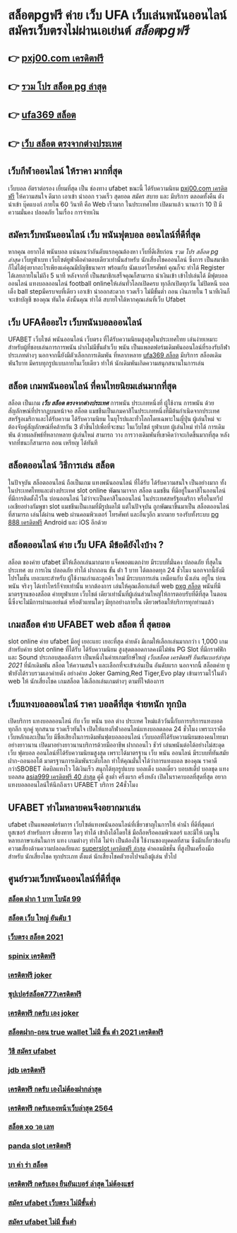 # สล็อตpgฟรี ค่าย เว็บ UFA  เว็บเล่นพนันออนไลน์  สมัครเว็บตรงไม่ผ่านเอเย่นต์  *สล็อตpgฟรี*  

## 👉 [pxj00.com เครดิตฟรี](https://bio.link/tisawago)
## 👉 [รวม โปร สล็อต pg ล่าสุด](https://mabet.net/pg-slot-credit-free/)
## 👉 [ufa369 สล็อต](https://mabet.net/credit-free-100/)
## 👉 [เว็บ สล็อต ตรงจากต่างประเทศ](https://mabet.net/20-free-100/)

##  เว็บกีฬาออนไลน์ ให้ราคา  มากที่สุด 

เว็บบอล   อัตราต่อรอง   เยี่ยมที่สุด  เป็น   ช่องทาง ufabet   ขณะนี้  ได้รับความนิยม [pxj00.com เครดิตฟรี](https://mabet.net/pg-slot-credit-free/)  ให้ความสนใจ   ดีมาก  เอาเข้า  นำออก รวดเร็ว   สุดยอด  สมัคร   สบาย และ มีบริการ   ตลอดทั้งคืน  ตัง   นำเข้า  บุ๊คแบงก์ ภายใน   60 วินาที  คือ  Web   เร็วมาก ในประเทศไทย  เปิดมาแล้ว  นานกว่า 10 ปี มีความมั่นคง ปลอดภัย ในเรื่อง  การจ่ายเงิน 

## สมัครเว็บพนันออนไลน์  เว็บ พนันฟุตบอล ออนไลน์ที่ดีที่สุด 

หากคุณ อยากได้   พนันบอล  แน่นอนว่าอันดับแรกคุณต้องหา เว็บที่ดีเสียก่อน  *รวม โปร สล็อต pg ล่าสุด* เว็บยูฟ่าเบท เว็บไซต์ยูฟ่าคือคำตอบเดียวเท่านั้นสำหรับ นักเสี่ยงโชคออนไลน์ ซึ่งการ เป็นสมาชิกก็ไม่ได้ยุ่งยากอะไรเพียงแค่คุณมีบัญชีธนาคาร พร้อมกับ นัมเบอร์โทรศัพท์ คุณก็จะ ทำได้  Register ได้เลยภายในไม่ถึง 5 นาที หลังจากที่ เป็นสมาชิกเสร็จคุณก็สามารถ  นำเงินเข้า เข้าไปเล่นได้ มีฟุตบอลออนไลน์ แทงบอลออนไลน์ football onlineให้เล่นทั่วโลกเปิดครบ ทุกลีกเปิดทุกวัน ไม่ปิดหนี  บอลเต็ง  ball stepมีครบจบที่เดียว   เอาเข้า  นำออกสะดวก รวดเร็ว  ไม่มีขั้นต่ำ ถอน เงินภายใน 1 นาทีเงินก็จะเข้าบัญชี ของคุณ ทันใด  ดังนั้นคุณ ทำได้ สบายใจได้หากคุณเล่นที่เว็บ Ufabet 

## เว็บ UFAคืออะไร เว็บพนันบอลออนไลน์ 

UFABET  เว็บไซต์   พนันออนไลน์ เว็บตรง  ที่ได้รับความนิยมสูงสุดในประเทศไทย เล่นง่ายเหมาะสำหรับผู้ที่ชอบเล่นการการพนัน  ฝากไม่มีขั้นต่ําเว็บ พนัน  เป็นแพลตฟอร์มเดิมพันออนไลน์ที่รองรับกีฬาประเภทต่างๆ นอกจากนี้ยังมีตัวเลือกการเดิมพัน ที่หลากหลาย [ufa369 สล็อต](https://mabet.net/20-free-100/) มีบริการ   สล็อตเดิมพัน1บาท มีครบทุกรูปแบบภายในเว็บเดียว ทำให้  นักเดิมพันเกิดความสนุกสนานในการเล่น


## สล็อต  เกมพนันออนไลน์ ที่คนไทยนิยมเล่นมากที่สุด

สล็อต เป็นเกม  ***เว็บ สล็อต ตรงจากต่างประเทศ*** การพนัน ประเภทหนึ่งที่ ผู้ใช้งาน  การพนัน ด้วยสัญลักษณ์ที่ปรากฏบนหน้าจอ สล็อต แมชชีนเป็นเกมคาสิโนประเภทหนึ่งที่มีต้นกำเนิดจากประเทศสหรัฐอเมริกาและได้รับความ  ได้รับความนิยม ในยุโรปและทั่วโลกโดยเฉพาะในญี่ปุ่น  ผู้เล่นใหม่ จะต้องจับคู่สัญลักษณ์ที่คล้ายกัน 3 ตัวขึ้นไปเพื่อที่จะชนะ ในเว็บไชต์ ยูฟ่าเบท   ผู้เล่นใหม่  ทำได้  การเดิมพัน ด้วยผลลัพธ์ที่หลากหลาย  ผู้เล่นใหม่ สามารถ วาง  การวางเดิมพันที่เขาคิดว่าจะเกิดขึ้นมากที่สุด หลังจากที่ชนะก็สามารถ ถอน เหรียญ ได้ทันที


## สล็อตออนไลน์  วิธีการเล่น สล็อต

ในปัจจุบัน สล็อตออนไลน์ ถือเป็นเกม แทงพนันออนไลน์ ที่ได้รับ  ได้รับความสนใจ เป็นอย่างมาก ทั้งในประเทศไทยและต่างประเทศ slot online พัฒนามาจาก สล็อต  แมชชีน ที่มีอยู่ในคาสิโนออนไลน์   ที่มีการติดตั้งไว้ใน บ่อนออนไลน์ ไม่ว่าจะเป็นคาสิโนออนไลน์   ในประเทศสหรัฐอเมริกา หรือในทวีปเอเชียอย่างกัมพูชา  slot  แมชชีนเป็นเกมที่มีรูปผลไม้ แต่ในปัจจุบัน  ถูกพัฒนาขึ้นมาเป็น สล็อตออนไลน์  ที่สามารถ เล่นได้ผ่าน  web  ผ่านคอมพิวเตอร์ โทรศัพท์  และอื่นๆอีก มากมาย  รองรับทั้งระบบ [pg 888 เครดิตฟรี](https://mabet.net/register/) Android และ iOS อีกด้วย


## สล็อตออนไลน์ ค่าย เว็บ UFA มีข้อดียังไงบ้าง ?

สล็อต ของค่าย ufabet มีให้เลือกเล่นมากมาย  แจ็คพอตแตกง่าย มีระบบที่มั่นคง ปลอดภัย  ที่สุดในประเทศ  งบ การเงิน  ปลอดภัย ทำได้  ฝากถอน ขั้น ต่ํา 1 บาท ได้ตลอดทุก 24 ชั่วโมง นอกจากนี้ยังมี โปรโมชั่น  เยอะแยะสำหรับ ผู้ใช้งานเก่าและลูกค้า ใหม่ มีระบบการเล่น เหมือนกับ  นั่งเล่น อยู่ใน บ่อนพนัน จริงๆ ได้เท่าไหร่ก็จ่ายเท่านั้น หากต้องการ เล่นให้คุณเลือกเล่นที่ web [pxg สล็อต](https://member.mabet.net/?action=login) พนันที่มีมาตรฐานของสล็อต ค่ายยูฟ่าเบท เว็บไชต์ เดียวเท่านั้นที่ผู้เล่นส่วนใหญ่ให้การตอบรับที่ดีที่สุด ในตอนนี้ซึ่งจะไม่มีการผ่านเอเย่นต์ หรือตัวแทนใดๆ มีทุกอย่างภายใน เดียวพร้อมให้บริการทุกท่านแล้ว


##   เกมสล็อต ค่าย  UFABET  web  สล็อต ที่ สุดยอด

 slot online  ค่าย  ufabet  มีอยู่ เยอะแยะ เยอะที่สุด ค่ายดัง มีเกมให้เลือกเล่นมากกว่า เ 1,000 เกม สำหรับค่าย slot online ที่ได้รับ  ได้รับความนิยม สูงสุดตลอดกาลคงมีไม่พ้น PG Slot ที่มีกราฟฟิก และ Sound ประกอบสุดอลังการ เป็นหนึ่งในค่ายเกมยักษ์ใหญ่ *เว็บสล็อต เครดิตฟรี ยืนยันเบอร์ล่าสุด 2021* ที่นักเดิมพัน  สล็อต ให้ความสนใจ  และเลือกที่จะเข้าเล่นเป็น อันดับแรก  นอกจากนี้ สล็อตค่าย ยูฟ่ายังได้รวบรวมเอาค่ายดัง อย่างค่าย Joker Gaming,Red Tiger,Evo play เข้ามารวมไว้ในตัว web  ให้ นักเสี่ยงโชค เกมสล็อต ได้เลือกเล่นเกมต่างๆ ตามที่ใจต้องการ  

## เว็บแทงบอลออนไลน์ ราคา บอลดีที่สุด จ่ายหนัก ทุกบิล

เปิดบริการ แทงบอลออนไลน์ กับ เว็บ พนัน บอล ต่าง ประเทศ
ใหม่แล้ววันนี้กับการบริการแทงบอล ทุกลีก ทุกคู่ ทุกสนาม รวดเร็วทันใจ เปิดให้แทงกีฬาออนไลน์แทงบอลตลอด 24 ชั่วโมง เพราะเราคือ เว็บหลักและเป็นเว็บ มีชื่อเสียงในการเดิมพันฟุตบอลออนไลน์ เว็บบอลที่ได้รับความนิยมของคนไทยมาอย่างยาวนาน เปิดมาอย่างยาวนานบริการด้วยมืออาชีพ ฝากถอนไว ชัวร์ เล่นพนันต่อได้อย่างไม่สะดุด เว็บ ฟุตบอล ออนไลน์ที่ได้รับความนิยมสูงสุด เพราะได้มาตรฐาน เว็บ พนัน ออนไลน์ มีระบบที่ทันสมัย ฝาก-ถอนออโต้  มาตรฐานการเดิมพันระดับโลก ทำให้คุณมั่นใจได้ว่าการแทงบอล ของคุณ ราคาดีกว่าSBOBET  คิดบิลแทงไว ได้เงินเร็ว  สนุกได้ทุกรูปแบบ บอลเต็ง บอลเดี่ยว บอบสเต็ป บอลชุด แทงบอลสด [asia999 เครดิตฟรี 40 ล่าสุด](https://mabet.net/credit-free-50/) คู่คี่ สูงต่ำ ครึ่งแรก ครึ่งหลัง เปิดในราคาบอลที่สุดที่สุด อยากแทงบอลออนไลน์ให้นึกถึงเรา UFABET บริการ 24ชั่วโมง 


## UFABET ทำไมหลายคนจึงอยากมาเล่น

ufabet  เป็นแพลตฟอร์มการ เว็บไซต์แทงพนันออนไลน์ที่เชี่ยวชาญในการให้ ค่าน้ำ ที่ดีที่สุดแก่ ยูสเซอร์ สำหรับการ เสี่ยงทาย ใดๆ  ทำได้ เข้าถึงได้โดยใช้  มือถือหรือคอมพิวเตอร์ และมีให้  เมนูในหลายภาษาเล่นในการ  แทง เกมต่างๆ  ทำได้ ไม่จำ เป็นต้องใช้ ใช้งานของบุคคลที่สาม ซึ่งมักเกี่ยวข้องกับความเสี่ยงด้านความปลอดภัยและ [superslot เครดิตฟรี ล่าสุด](https://member.mabet.net/?action=login) ค่าคอมมิชชั่น ที่สูงป็นเครื่องมือ สำหรับ  นักเสี่ยงโชค ทุกประเภท ตั้งแต่ นักเสี่ยงโชคตัวยงไปจนถึงผู้เล่น ทั่วไป


## ศูนย์รวมเว็บพนันออนไลน์ที่ดีที่สุด

### [สล็อต ฝาก 1 บาท โบนัส 99](https://atom.io/themes/MABET.net%20สล็อตเว็บตรง%20สมัคร%20ufabet%20เว็บตรงฝากถอน%20ไม่มีขั้นต่ำ%20008%20สล็อต%20สล็อตอตกหนัก%2020รับ100)
### [สล็อต เว็บ ใหญ่ อันดับ 1](https://atom.io/themes/MABET.net%20สล็อตเว็บตรง%20สล็อต%20sabai55%20008%20สล็อต%20สล็อตอตกหนัก%2020รับ100)
### [เว็บตรง สล็อต 2021](https://atom.io/themes/MABET.net%20สล็อตเว็บตรง%20008สล็อต%20008%20สล็อต%20สล็อตอตกหนัก%2020รับ100)
### [spinix เครดิตฟรี](https://atom.io/themes/MABET.net%20สล็อตเว็บตรง%20สล็อตpgทดลอง%20008%20สล็อต%20สล็อตอตกหนัก%2020รับ100)
### [เครดิตฟรี joker](https://atom.io/themes/MABET.net%20สล็อตเว็บตรง%20superslot%20เครดิตฟรี50%20ล่าสุด%20008%20สล็อต%20สล็อตอตกหนัก%2020รับ100)
### [ซุปเปอร์สล็อต777เครดิตฟรี](https://atom.io/themes/MABET.net%20สล็อตเว็บตรง%20เครดิตฟรี18บาท%20008%20สล็อต%20สล็อตอตกหนัก%2020รับ100)
### [เครดิตฟรี กดรับ เอง joker](https://atom.io/themes/MABET.net%20สล็อตเว็บตรง%20สล็อต777%20slot%20008%20สล็อต%20สล็อตอตกหนัก%2020รับ100)
### [สล็อตฝาก-ถอน true wallet ไม่มี ขั้น ต่ํา 2021 เครดิตฟรี](https://atom.io/themes/MABET.net%20สล็อตเว็บตรง%20เครดิตฟรี%2030%20ถอนได้%20300%20008%20สล็อต%20สล็อตอตกหนัก%2020รับ100)
### [วิธี สมัคร ufabet](https://atom.io/themes/MABET.net%20สล็อตเว็บตรง%20win888%20เครดิตฟรี%20008%20สล็อต%20สล็อตอตกหนัก%2020รับ100)
### [jdb เครดิตฟรี](https://atom.io/themes/MABET.net%20สล็อตเว็บตรง%2077%20evo%20สล็อต%20008%20สล็อต%20สล็อตอตกหนัก%2020รับ100)
### [เครดิตฟรี กดรับ เองไม่ต้องฝากล่าสุด](https://atom.io/themes/MABET.net%20สล็อตเว็บตรง%20superslotเครดิตฟรี%20008%20สล็อต%20สล็อตอตกหนัก%2020รับ100)
### [เครดิตฟรี กดรับเองหน้าเว็บล่าสุด 2564](https://atom.io/themes/MABET.net%20สล็อตเว็บตรง%20เครดิตฟรี%2050%20ยืนยันเบอร์ล่าสุด%20008%20สล็อต%20สล็อตอตกหนัก%2020รับ100)
### [สล็อต xo วอ เลท](https://atom.io/themes/MABET.net%20สล็อตเว็บตรง%20เครดิตฟรี50ไม่ต้องฝากไม่ต้องแชร์ล่าสุด%20008%20สล็อต%20สล็อตอตกหนัก%2020รับ100)
### [panda slot เครดิตฟรี](https://atom.io/themes/MABET.net%20สล็อตเว็บตรง%20เครดิตฟรี%20jili%20jdb%20008%20สล็อต%20สล็อตอตกหนัก%2020รับ100)
### [บา ค่า ร่า สล็อต](https://atom.io/themes/MABET.net%20สล็อตเว็บตรง%20betflik%20เครดิตฟรี%2050%20ล่าสุด%20วันนี้%20008%20สล็อต%20สล็อตอตกหนัก%2020รับ100)
### [เครดิตฟรี กดรับเอง ยืนยันเบอร์ ล่าสุด ไม่ต้องแชร์](https://atom.io/themes/MABET.net%20สล็อตเว็บตรง%20superslot%20444%20เครดิตฟรี%2050%20008%20สล็อต%20สล็อตอตกหนัก%2020รับ100)
### [สมัคร ufabet เว็บตรง ไม่มีขั้นต่ำ](https://atom.io/themes/MABET.net%20สล็อตเว็บตรง%20สมัคร%20ufabet%20เว็บตรง%20ไม่มีขั้นต่ํา%20008%20สล็อต%20สล็อตอตกหนัก%2020รับ100)
### [สมัคร ufabet ไม่มี ขั้นต่ํา](https://atom.io/themes/MABET.net%20สล็อตเว็บตรง%20pxj%20เครดิตฟรี%2058สมัคร%20ใหม่%20008%20สล็อต%20สล็อตอตกหนัก%2020รับ100)